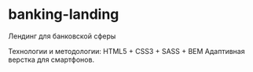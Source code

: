 # banking-landing
Лендинг для банковской сферы

Технологии и методологии:
HTML5 + CSS3 + SASS + BEM
Адаптивная верстка для смартфонов.
